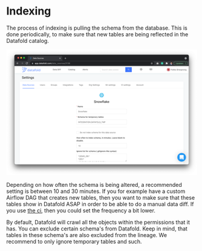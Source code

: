 # Indexing

The process of indexing is pulling the schema from the database. This is done periodically, to make sure that new tables are being reflected in the Datafold catalog.

![](<../.gitbook/assets/image (139).png>)

Depending on how often the schema is being altered, a recommended setting is between 10 and 30 minutes. If you for example have a custom Airflow DAG that creates new tables, then you want to make sure that these tables show in Datafold ASAP in order to be able to do a manual data diff. If you use [the ci](../integrations/data-build-tool-dbt/), then you could set the frequency a bit lower.

By default, Datafold will crawl all the objects within the permissions that it has. You can exclude certain schema's from Datafold. Keep in mind, that tables in these schema's are also excluded from the lineage. We recommend to only ignore temporary tables and such.
